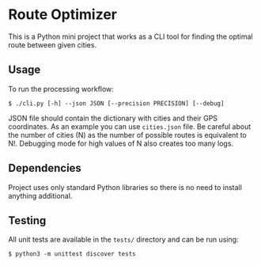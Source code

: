 # Route Optimizer
This is a Python mini project that works as a CLI tool for finding the optimal
route between given cities.

## Usage
To run the processing workflow:
```
$ ./cli.py [-h] --json JSON [--precision PRECISION] [--debug]
```
JSON file should contain the dictionary with cities and their GPS coordinates.
As an example you can use `cities.json` file. Be careful about the number of
cities (N) as the number of possible routes is equivalent to N!.
Debugging mode for high values of N also creates too many logs.

## Dependencies
Project uses only standard Python libraries so there is no need to install
anything additional.


## Testing
All unit tests are available in the `tests/` directory and can be run using:
```
$ python3 -m unittest discover tests
```
